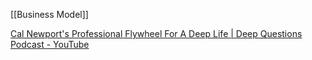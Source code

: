 [[Business Model]]


[Cal Newport's Professional Flywheel For A Deep Life | Deep Questions Podcast - YouTube](https://www.youtube.com/watch?v=eBI3H4YK87M)